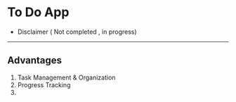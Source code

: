 # To Do App    

- Disclaimer
( Not completed , in progress)
----------------------------------------------------------------------------------------------------------------------------------------------------------------------------------------------------------------------------------------------------------------------------------
## Advantages 
1. Task Management & Organization
2. Progress Tracking
3. 
